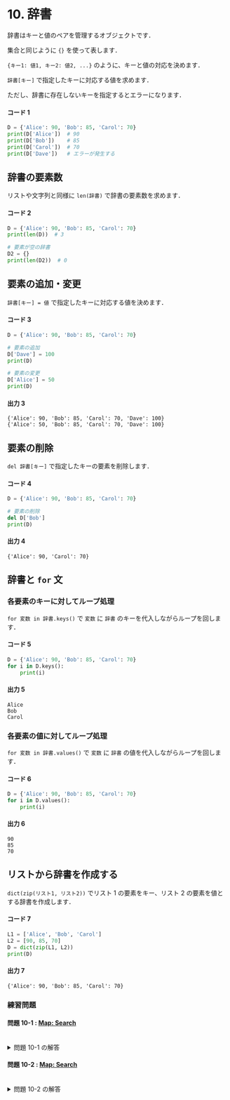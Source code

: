 # 10. 辞書

辞書はキーと値のペアを管理するオブジェクトです．

集合と同じように `{}` を使って表します．

`{キー1: 値1, キー2: 値2, ...}` のように、キーと値の対応を決めます．

`辞書[キー]` で指定したキーに対応する値を求めます．

ただし、辞書に存在しないキーを指定するとエラーになります．

#### コード 1

``` py
D = {'Alice': 90, 'Bob': 85, 'Carol': 70}
print(D['Alice'])  # 90
print(D['Bob'])    # 85
print(D['Carol'])  # 70
print(D['Dave'])   # エラーが発生する
```

## 辞書の要素数

リストや文字列と同様に `len(辞書)` で辞書の要素数を求めます．

#### コード 2

``` py
D = {'Alice': 90, 'Bob': 85, 'Carol': 70}
print(len(D))  # 3

# 要素が空の辞書
D2 = {}
print(len(D2))  # 0
```

## 要素の追加・変更

`辞書[キー] = 値` で指定したキーに対応する値を決めます．

#### コード 3

``` py
D = {'Alice': 90, 'Bob': 85, 'Carol': 70}

# 要素の追加
D['Dave'] = 100
print(D)

# 要素の変更
D['Alice'] = 50
print(D)
```

#### 出力 3

``` out
{'Alice': 90, 'Bob': 85, 'Carol': 70, 'Dave': 100}
{'Alice': 50, 'Bob': 85, 'Carol': 70, 'Dave': 100}
```

## 要素の削除

`del 辞書[キー]` で指定したキーの要素を削除します．

#### コード 4

``` py
D = {'Alice': 90, 'Bob': 85, 'Carol': 70}

# 要素の削除
del D['Bob']
print(D)
```

#### 出力 4

``` out
{'Alice': 90, 'Carol': 70}
```

## 辞書と `for` 文

### 各要素のキーに対してループ処理

`for 変数 in 辞書.keys()` で `変数` に `辞書` のキーを代入しながらループを回します．

#### コード 5

``` py
D = {'Alice': 90, 'Bob': 85, 'Carol': 70}
for i in D.keys():
    print(i)
```

#### 出力 5

``` out
Alice
Bob
Carol
```

### 各要素の値に対してループ処理

`for 変数 in 辞書.values()` で `変数` に `辞書` の値を代入しながらループを回します．

#### コード 6

``` py
D = {'Alice': 90, 'Bob': 85, 'Carol': 70}
for i in D.values():
    print(i)
```

#### 出力 6

``` out
90
85
70
```

## リストから辞書を作成する

`dict(zip(リスト1, リスト2))` でリスト 1 の要素をキー、リスト 2 の要素を値とする辞書を作成します．

#### コード 7

``` py
L1 = ['Alice', 'Bob', 'Carol']
L2 = [90, 85, 70]
D = dict(zip(L1, L2))
print(D)
```

#### 出力 7

``` out
{'Alice': 90, 'Bob': 85, 'Carol': 70}
```

### 練習問題

#### 問題 10-1 : [Map: Search](https://onlinejudge.u-aizu.ac.jp/courses/lesson/8/ITP2/8/ITP2_8_A)

<br>
<details><summary>問題 10-1 の解答</summary><div>

``` py
D = {}
q = int(input())
for i in range(q):
    L = input().split()
    if L[0] == '0':
        key, x = L[1], L[2]
        D[key] = x
    else:
        key = L[1]
        print(D[key])
```

</div></details>

#### 問題 10-2 : [Map: Search](https://onlinejudge.u-aizu.ac.jp/courses/lesson/8/ITP2/8/ITP2_8_B)

<br>
<details><summary>問題 10-2 の解答</summary><div>

``` py
D = {}
q = int(input())
for i in range(q):
    L = input().split()
    if L[0] == '0':
        key, x = L[1], L[2]
        D[key] = x
    elif L[0] == '1':
        key = L[1]
        if key in D.keys():
            print(D[key])
        else:
            print(0)
    else:
        key = L[1]
        if key in D.keys():
            del D[key]
```

</div></details>
